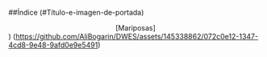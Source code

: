 ##Índice
(#Título-e-imagen-de-portada) <center>[Mariposas] </center>)  (https://github.com/AliBogarin/DWES/assets/145338862/072c0e12-1347-4cd8-9e48-9afd0e9e5491)






